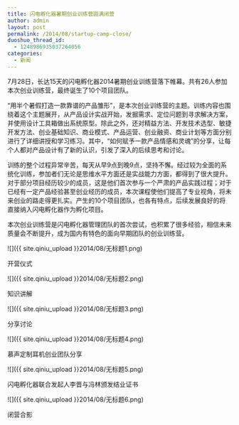 ```yaml
---
title: 闪电孵化器暑期创业训练营圆满闭营
author: admin
layout: post
permalink: /2014/08/startup-camp-close/
duoshuo_thread_id:
  - 1248986935037264056
categories:
  - 新闻
---
```


7月28日，长达15天的闪电孵化器2014暑期创业训练营落下帷幕。共有26人参加本次创业训练营，最终诞生了10个项目团队。

“用半个暑假打造一款靠谱的产品雏形”，是本次创业训练营的主题。训练内容也围绕着这个主题展开，从产品设计实战开始，发掘需求、定位问题到寻求解决方案，并使用设计工具箱做出系统原型。除此之外，还对精益方法、开发技术选型、敏捷开发方法、创业基础知识、商业模式、产品运营、创业融资、商业计划等方面分别进行了详细讲授和学习练习。其中，“如何赋予一款产品情感和灵魂”的分享，让每个人都对产品设计有了新的认识，引发了深入的后续思考和讨论。

训练的整个过程异常辛苦，每天从早9点到晚9点，坚持不懈。经过较为全面的系统化训练，参加者们无论是思维水平方面还是实战能力方面，都得到了很大提升。对于部分项目经历较少的成员，这是他们首次参与一个严肃的产品实践过程；对于已经有一定产品经验甚至创业经历的成员，本次课程使他们提高了专业视角，将未来创业的路走得更扎实。产生的10个项目团队，也各有特点，后续发展良好的将直接纳入闪电孵化器作为孵化项目。

本次创业训练营是闪电孵化器管理团队的首次尝试，也积累了很多经验，相信未来质量会不断提升，成为国内有特色的面向早期团队的创业训练营。

![]({{ site.qiniu_upload }}2014/08/无标题1.png)

开营仪式

![]({{ site.qiniu_upload }}2014/08/无标题2.png)

知识讲解
    
![]({{ site.qiniu_upload }}2014/08/无标题3.png)

分享讨论
      
![]({{ site.qiniu_upload }}2014/08/无标题4.png)

慕声定制耳机创业团队分享

![]({{ site.qiniu_upload }}2014/08/无标题5.png)          

闪电孵化器联合发起人李晋与冯林颁发结业证书

![]({{ site.qiniu_upload }}2014/08/无标题6.png)              

闭营合影